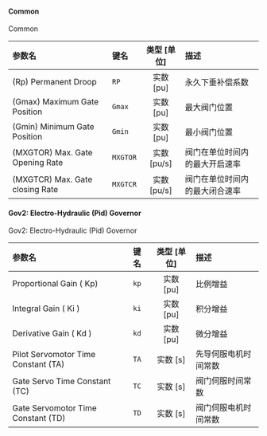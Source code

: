 <!--
DO NOT EDIT THIS FILE DIRECTLY.
This file is generated by tools/comp-docs.js.
All changes will be overwritten by regeneration.
-->

<slot class="model-parameters">

#### Common

Common

| 参数名 | 键名 | 类型 [单位] | 描述 |
|:------ |:---- |:-----------:|:---- |
| \(Rp\) Permanent Droop | `RP` | 实数 [pu] | 永久下垂补偿系数 |
| \(Gmax\) Maximum Gate Position | `Gmax` | 实数 [pu] | 最大阀门位置 |
| \(Gmin\) Minimum Gate Position | `Gmin` | 实数 [pu] | 最小阀门位置 |
| \(MXGTOR\) Max\. Gate Opening Rate | `MXGTOR` | 实数 [pu/s] | 阀门在单位时间内的最大开启速率 |
| \(MXGTCR\) Max\. Gate closing Rate | `MXGTCR` | 实数 [pu/s] | 阀门在单位时间内的最大闭合速率 |

#### Gov2:  Electro\-Hydraulic \(Pid\) Governor

Gov2:  Electro-Hydraulic (Pid) Governor

| 参数名 | 键名 | 类型 [单位] | 描述 |
|:------ |:---- |:-----------:|:---- |
| Proportional Gain \( Kp\)  | `kp` | 实数 [pu] | 比例增益 |
| Integral Gain \( Ki \) | `ki` | 实数 [pu] | 积分增益 |
| Derivative Gain \( Kd \) | `kd` | 实数 [pu] | 微分增益 |
| Pilot Servomotor Time Constant \(TA\) | `TA` | 实数 [s] | 先导伺服电机时间常数 |
| Gate Servo Time Constant \(TC\) | `TC` | 实数 [s] | 阀门伺服时间常数 |
| Gate Servomotor Time Constant \(TD\) | `TD` | 实数 [s] | 阀门伺服电机时间常数 |


</slot>

